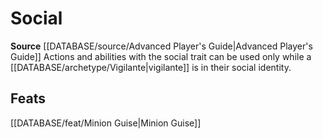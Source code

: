 ﻿---
id: '325'
name: Social
rarity: Common
rus_type_level: null
source: '[[DATABASE/source/Advanced Player''s Guide|Advanced Player''s Guide]]'
trait:
- Social
type: Trait

---
# Social

**Source** [[DATABASE/source/Advanced Player's Guide|Advanced Player's Guide]] 
Actions and abilities with the social trait can be used only while a [[DATABASE/archetype/Vigilante|vigilante]] is in their social identity.

## Feats

[[DATABASE/feat/Minion Guise|Minion Guise]]